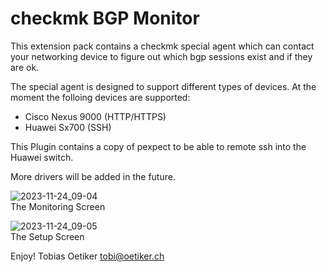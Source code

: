 # checkmk BGP Monitor

This extension pack contains a checkmk special agent which can contact your networking device to figure out which bgp sessions exist and if they are ok.

The special agent is designed to support different types of devices. At the moment the folloing devices are supported:

* Cisco Nexus 9000 (HTTP/HTTPS)
* Huawei Sx700 (SSH)

This Plugin contains a copy of pexpect to be able to remote ssh into the Huawei switch.

More drivers will be added in the future.

![2023-11-24_09-04](https://github.com/oposs/cmk-bgp_mon/assets/429279/7ae8f624-cd13-420b-93f9-68b678548c9e)  
The Monitoring Screen

![2023-11-24_09-05](https://github.com/oposs/cmk-bgp_mon/assets/429279/6e43913b-0a58-4843-bf15-b26e584c7857)  
The Setup Screen

Enjoy!
Tobias Oetiker <tobi@oetiker.ch>
